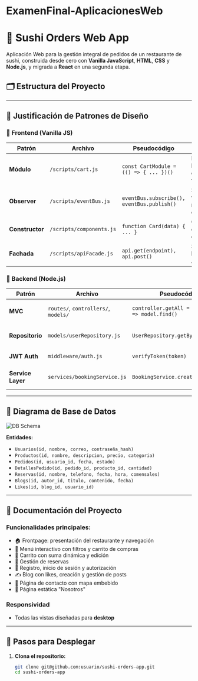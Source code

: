 # ExamenFinal-AplicacionesWeb
# 🍣 Sushi Orders Web App

Aplicación Web para la gestión integral de pedidos de un restaurante de sushi, construida desde cero con **Vanilla JavaScript**, **HTML**, **CSS** y **Node.js**, y migrada a **React** en una segunda etapa.

## 🗂️ Estructura del Proyecto


---

## 📐 Justificación de Patrones de Diseño

### 🔸 Frontend (Vanilla JS)

| Patrón | Archivo | Pseudocódigo | Justificación |
|-------|---------|--------------|----------------|
| **Módulo** | `/scripts/cart.js` | `const CartModule = (() => { ... })()` | Encapsula lógica de carrito de forma reusable |
| **Observer** | `/scripts/eventBus.js` | `eventBus.subscribe(), eventBus.publish()` | Sincroniza vistas como menú ↔ carrito |
| **Constructor** | `/scripts/components.js` | `function Card(data) { ... }` | Crea tarjetas de productos dinámicamente |
| **Fachada** | `/scripts/apiFacade.js` | `api.get(endpoint), api.post()` | Simplifica llamadas a la API backend |

### 🔸 Backend (Node.js)

| Patrón | Archivo | Pseudocódigo | Justificación |
|-------|---------|--------------|----------------|
| **MVC** | `routes/`, `controllers/`, `models/` | `controller.getAll = (req, res) => model.find()` | Separación clara de responsabilidades |
| **Repositorio** | `models/userRepository.js` | `UserRepository.getByEmail(email)` | Abstracción de lógica de acceso a datos |
| **JWT Auth** | `middleware/auth.js` | `verifyToken(token)` | Manejo de sesiones seguras |
| **Service Layer** | `services/bookingService.js` | `BookingService.create(data)` | Lógica de negocio separada del controlador |

---

## 🧱 Diagrama de Base de Datos

![DB Schema](schema_design/db_schema.png)

**Entidades:**
- `Usuarios(id, nombre, correo, contraseña_hash)`
- `Productos(id, nombre, descripcion, precio, categoria)`
- `Pedidos(id, usuario_id, fecha, estado)`
- `DetallesPedido(id, pedido_id, producto_id, cantidad)`
- `Reservas(id, nombre, telefono, fecha, hora, comensales)`
- `Blogs(id, autor_id, titulo, contenido, fecha)`
- `Likes(id, blog_id, usuario_id)`

---

## 📝 Documentación del Proyecto

### Funcionalidades principales:
- 🏠 Frontpage: presentación del restaurante y navegación
- 🍱 Menú interactivo con filtros y carrito de compras
- 🛒 Carrito con suma dinámica y edición
- 📅 Gestión de reservas
- 🧑 Registro, inicio de sesión y autorización
- ✍️ Blog con likes, creación y gestión de posts
- 📍 Página de contacto con mapa embebido
- 📖 Página estática "Nosotros"

### Responsividad
- Todas las vistas diseñadas para **desktop**

---

## 🚀 Pasos para Desplegar

1. **Clona el repositorio:**
   ```bash
   git clone git@github.com:usuario/sushi-orders-app.git
   cd sushi-orders-app


